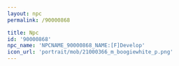 ```yaml
---
layout: npc
permalink: /90000868

title: Npc
id: '90000868'
npc_name: 'NPCNAME_90000868_NAME:[F]Develop'
icon_url: 'portrait/mob/21000366_m_boogiewhite_p.png'
---
```

